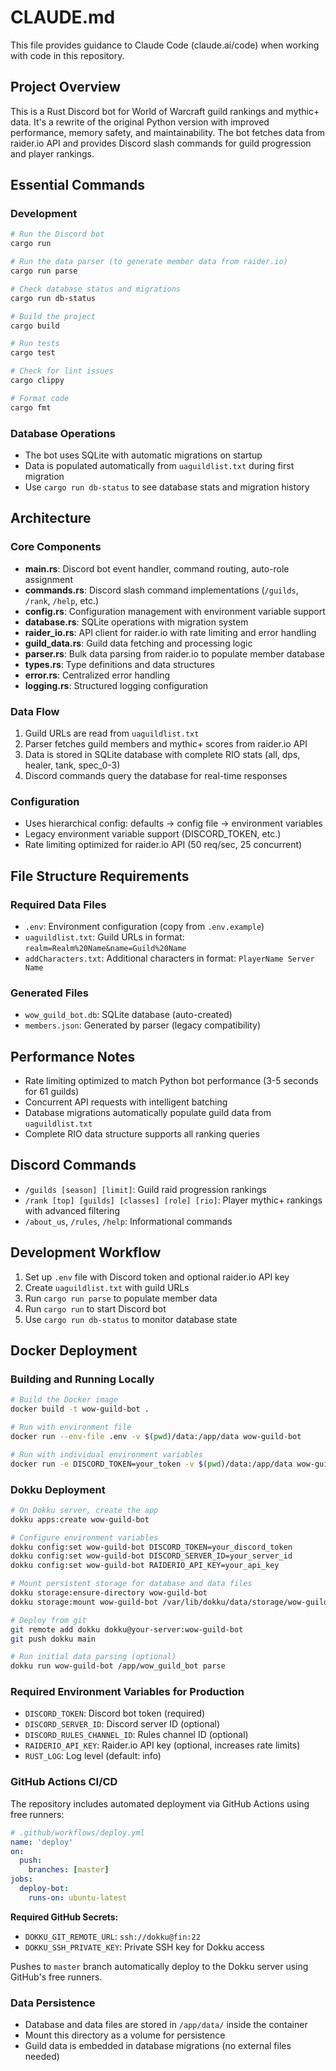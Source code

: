 # CLAUDE.md

This file provides guidance to Claude Code (claude.ai/code) when working with code in this repository.

## Project Overview

This is a Rust Discord bot for World of Warcraft guild rankings and mythic+ data. It's a rewrite of the original Python version with improved performance, memory safety, and maintainability. The bot fetches data from raider.io API and provides Discord slash commands for guild progression and player rankings.

## Essential Commands

### Development
```bash
# Run the Discord bot
cargo run

# Run the data parser (to generate member data from raider.io)
cargo run parse

# Check database status and migrations
cargo run db-status

# Build the project
cargo build

# Run tests
cargo test

# Check for lint issues
cargo clippy

# Format code
cargo fmt
```

### Database Operations
- The bot uses SQLite with automatic migrations on startup
- Data is populated automatically from `uaguildlist.txt` during first migration
- Use `cargo run db-status` to see database stats and migration history

## Architecture

### Core Components
- **main.rs**: Discord bot event handler, command routing, auto-role assignment
- **commands.rs**: Discord slash command implementations (`/guilds`, `/rank`, `/help`, etc.)
- **config.rs**: Configuration management with environment variable support
- **database.rs**: SQLite operations with migration system
- **raider_io.rs**: API client for raider.io with rate limiting and error handling
- **guild_data.rs**: Guild data fetching and processing logic
- **parser.rs**: Bulk data parsing from raider.io to populate member database
- **types.rs**: Type definitions and data structures
- **error.rs**: Centralized error handling
- **logging.rs**: Structured logging configuration

### Data Flow
1. Guild URLs are read from `uaguildlist.txt` 
2. Parser fetches guild members and mythic+ scores from raider.io API
3. Data is stored in SQLite database with complete RIO stats (all, dps, healer, tank, spec_0-3)
4. Discord commands query the database for real-time responses

### Configuration
- Uses hierarchical config: defaults → config file → environment variables
- Legacy environment variable support (DISCORD_TOKEN, etc.)
- Rate limiting optimized for raider.io API (50 req/sec, 25 concurrent)

## File Structure Requirements

### Required Data Files
- `.env`: Environment configuration (copy from `.env.example`)
- `uaguildlist.txt`: Guild URLs in format: `realm=Realm%20Name&name=Guild%20Name`
- `addCharacters.txt`: Additional characters in format: `PlayerName Server Name`

### Generated Files
- `wow_guild_bot.db`: SQLite database (auto-created)
- `members.json`: Generated by parser (legacy compatibility)

## Performance Notes

- Rate limiting optimized to match Python bot performance (3-5 seconds for 61 guilds)
- Concurrent API requests with intelligent batching
- Database migrations automatically populate guild data from `uaguildlist.txt`
- Complete RIO data structure supports all ranking queries

## Discord Commands
- `/guilds [season] [limit]`: Guild raid progression rankings
- `/rank [top] [guilds] [classes] [role] [rio]`: Player mythic+ rankings with advanced filtering
- `/about_us`, `/rules`, `/help`: Informational commands

## Development Workflow
1. Set up `.env` file with Discord token and optional raider.io API key
2. Create `uaguildlist.txt` with guild URLs
3. Run `cargo run parse` to populate member data
4. Run `cargo run` to start Discord bot
5. Use `cargo run db-status` to monitor database state

## Docker Deployment

### Building and Running Locally
```bash
# Build the Docker image
docker build -t wow-guild-bot .

# Run with environment file
docker run --env-file .env -v $(pwd)/data:/app/data wow-guild-bot

# Run with individual environment variables
docker run -e DISCORD_TOKEN=your_token -v $(pwd)/data:/app/data wow-guild-bot
```

### Dokku Deployment
```bash
# On Dokku server, create the app
dokku apps:create wow-guild-bot

# Configure environment variables
dokku config:set wow-guild-bot DISCORD_TOKEN=your_discord_token
dokku config:set wow-guild-bot DISCORD_SERVER_ID=your_server_id
dokku config:set wow-guild-bot RAIDERIO_API_KEY=your_api_key

# Mount persistent storage for database and data files
dokku storage:ensure-directory wow-guild-bot
dokku storage:mount wow-guild-bot /var/lib/dokku/data/storage/wow-guild-bot:/app/data

# Deploy from git
git remote add dokku dokku@your-server:wow-guild-bot
git push dokku main

# Run initial data parsing (optional)
dokku run wow-guild-bot /app/wow_guild_bot parse
```

### Required Environment Variables for Production
- `DISCORD_TOKEN`: Discord bot token (required)
- `DISCORD_SERVER_ID`: Discord server ID (optional)
- `DISCORD_RULES_CHANNEL_ID`: Rules channel ID (optional)
- `RAIDERIO_API_KEY`: Raider.io API key (optional, increases rate limits)
- `RUST_LOG`: Log level (default: info)

### GitHub Actions CI/CD
The repository includes automated deployment via GitHub Actions using free runners:

```yaml
# .github/workflows/deploy.yml
name: 'deploy'
on:
  push:
    branches: [master]
jobs:
  deploy-bot:
    runs-on: ubuntu-latest
```

**Required GitHub Secrets:**
- `DOKKU_GIT_REMOTE_URL`: `ssh://dokku@fin:22`
- `DOKKU_SSH_PRIVATE_KEY`: Private SSH key for Dokku access

Pushes to `master` branch automatically deploy to the Dokku server using GitHub's free runners.

### Data Persistence
- Database and data files are stored in `/app/data/` inside the container
- Mount this directory as a volume for persistence
- Guild data is embedded in database migrations (no external files needed)
